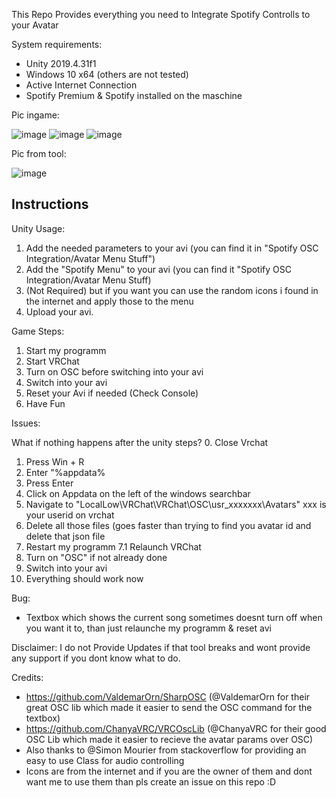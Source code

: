 This Repo Provides everything you need to Integrate Spotify Controlls to your Avatar

System requirements:
 - Unity 2019.4.31f1
 - Windows 10 x64 (others are not tested)
 - Active Internet Connection
 - Spotify Premium & Spotify installed on the maschine
 
Pic ingame:

![image](https://user-images.githubusercontent.com/54999075/190461308-42b1dd1d-bfa2-49bf-b0a0-801a20a7b487.png)
![image](https://user-images.githubusercontent.com/54999075/190461366-ad759ee3-6367-42f9-afe8-f8d148c5e4fb.png)
![image](https://user-images.githubusercontent.com/54999075/190461491-3e78ab36-1fda-4fe0-885d-811403ae4e0e.png)

Pic from tool:

![image](https://user-images.githubusercontent.com/85733422/190915597-bb9dc1fb-05fe-4f0e-8213-29cb9271b6b2.png)

Instructions
-----------------------

Unity Usage:
1. Add the needed parameters to your avi (you can find it in "Spotify OSC Integration/Avatar Menu Stuff")
2. Add the "Spotify Menu" to your avi (you can find it "Spotify OSC Integration/Avatar Menu Stuff)
3. (Not Required) but if you want you can use the random icons i found in the internet and apply those to the menu
4. Upload your avi.

Game Steps:
1. Start my programm
2. Start VRChat
3. Turn on OSC before switching into your avi
4. Switch into your avi
5. Reset your Avi if needed (Check Console)
6. Have Fun

Issues:

What if nothing happens after the unity steps?
0. Close Vrchat
1. Press Win + R
2. Enter "%appdata%
3. Press Enter
4. Click on Appdata on the left of the windows searchbar
5. Navigate to "LocalLow\VRChat\VRChat\OSC\usr_xxxxxxx\Avatars" xxx is your userid on vrchat
6. Delete all those files (goes faster than trying to find you avatar id and delete that json file
7. Restart my programm
7.1 Relaunch VRChat
8. Turn on "OSC" if not already done
9. Switch into your avi
10. Everything should work now

Bug:
 - Textbox which shows the current song sometimes doesnt turn off when you want it to, than just relaunche my programm & reset avi

Disclaimer: I do not Provide Updates if that tool breaks and wont provide any support if you dont know what to do.

Credits:
 - https://github.com/ValdemarOrn/SharpOSC (@ValdemarOrn for their great OSC lib which made it easier to send the OSC command for the textbox)
 - https://github.com/ChanyaVRC/VRCOscLib (@ChanyaVRC for their good OSC Lib which made it easier to recieve the avatar params over OSC)
 - Also thanks to @Simon Mourier from stackoverflow for providing an easy to use Class for audio controlling
 - Icons are from the internet and if you are the owner of them and dont want me to use them than pls create an issue on this repo :D
 
